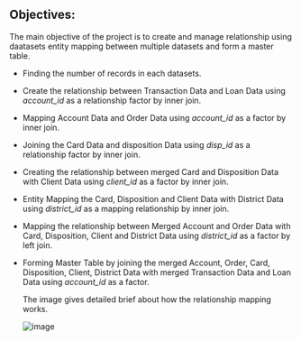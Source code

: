 ## Objectives:
The main objective of the project is to create and manage relationship using daatasets entity mapping between multiple datasets and form a master table.
 * Finding the number of records in each datasets.
 * Create the relationship between Transaction Data and Loan Data using *account_id* as a relationship factor by inner join.
 * Mapping Account Data and Order Data using *account_id* as a factor by inner join.
 * Joining the Card Data and disposition Data using *disp_id* as a relationship factor by inner join.
 * Creating the relationship between merged Card and Disposition Data with Client Data using *client_id* as a factor by inner join.
 * Entity Mapping the Card, Disposition and Client Data with District Data using *district_id* as a mapping relationship by inner join.
 * Mapping the relationship between Merged Account and Order Data with Card, Disposition, Client and District Data using *district_id* as a factor by left join.
 * Forming Master Table by joining the merged Account, Order, Card, Disposition, Client, District Data with merged Transaction Data and Loan Data using *account_id* as a factor.

    The image gives detailed brief about how the relationship mapping works.

   ![image](https://github.com/shridhar1504/SQL-Projects/assets/113985416/79bd2476-cd40-4565-bbc8-7f7ea351c265)



